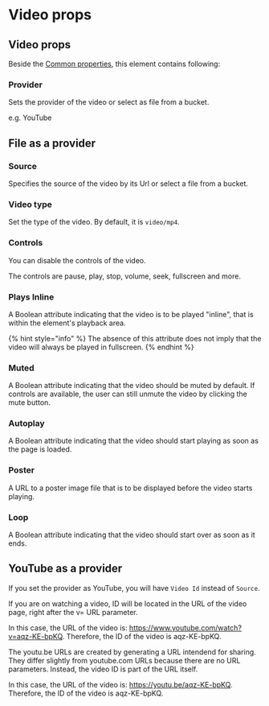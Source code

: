 # Video props

## Video props

Beside the [Common properties](../common-properties.md), this element contains following:

### Provider

Sets the provider of the video or select as file from a bucket.

e.g. YouTube


## File as a provider

### Source

Specifies the source of the video by its Url or select a file from a bucket.

### Video type

Set the type of the video. By default, it is `video/mp4`.

### Controls

You can disable the controls of the video.

The controls are pause, play, stop, volume, seek, fullscreen and more.

### Plays Inline

A Boolean attribute indicating that the video is to be played "inline", that is within the element's playback area.

{% hint style="info" %}
The absence of this attribute does not imply that the video will always be played in fullscreen.
{% endhint %}

### Muted

A Boolean attribute indicating that the video should be muted by default. If controls are available, the user can still unmute the video by clicking the mute button.

### Autoplay

A Boolean attribute indicating that the video should start playing as soon as the page is loaded.

### Poster

A URL to a poster image file that is to be displayed before the video starts playing.

### Loop

A Boolean attribute indicating that the video should start over as soon as it ends.

## YouTube as a provider

If you set the provider as YouTube, you will have `Video Id` instead of `Source`.

If you are on watching a video, ID will be located in the URL of the video page, right after the v= URL parameter.

In this case, the URL of the video is: https://www.youtube.com/watch?v=aqz-KE-bpKQ. 
Therefore, the ID of the video is aqz-KE-bpKQ.

The youtu.be URLs are created by generating a URL intendend for sharing. 
They differ slightly from youtube.com URLs because there are no URL parameters. 
Instead, the video ID is part of the URL itself.

In this case, the URL of the video is: https://youtu.be/aqz-KE-bpKQ. Therefore, the ID of the video is aqz-KE-bpKQ.